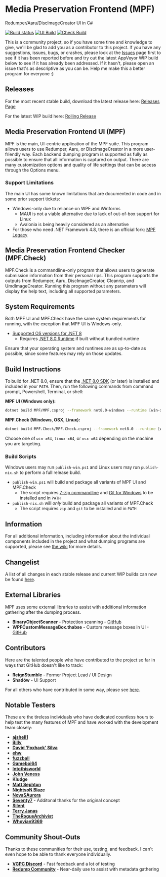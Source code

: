# Media Preservation Frontend (MPF)

Redumper/Aaru/DiscImageCreator UI in C#

[![Build status](https://ci.appveyor.com/api/projects/status/3ldav3v0c373jeqa?svg=true)](https://ci.appveyor.com/project/mnadareski/MPF)
[![UI Build](https://github.com/SabreTools/MPF/actions/workflows/build_ui.yml/badge.svg)](https://github.com/SabreTools/MPF/actions/workflows/build_ui.yml)
[![Check Build](https://github.com/SabreTools/MPF/actions/workflows/build_check.yml/badge.svg)](https://github.com/SabreTools/MPF/actions/workflows/build_check.yml)

This is a community project, so if you have some time and knowledge to give, we'll be glad to add you as a contributor to this project. If you have any suggestions, issues, bugs, or crashes, please look at the [Issues](https://github.com/SabreTools/MPF/issues) page first to see if it has been reported before and try out the latest AppVeyor WIP build below to see if it has already been addressed. If it hasn't, please open an issue that's as descriptive as you can be. Help me make this a better program for everyone :)

## Releases

For the most recent stable build, download the latest release here: [Releases Page](https://github.com/SabreTools/MPF/releases)

For the latest WIP build here: [Rolling Release](https://github.com/SabreTools/MPF/releases/tag/rolling)

## Media Preservation Frontend UI (MPF)

MPF is the main, UI-centric application of the MPF suite. This program allows users to use Redumper, Aaru, or DiscImageCreator in a more user-friendly way. Each backend dumping program is supported as fully as possible to ensure that all information is captured on output. There are many customization options and quality of life settings that can be access through the Options menu.

### Support Limitations

The main UI has some known limitations that are documented in code and in some prior support tickets:

- Windows-only due to reliance on WPF and Winforms
  - MAUI is not a viable alternative due to lack of out-of-box support for Linux
  - Avalonia is being heavily considered as an alternative
- For those who need .NET Framework 4.8, there is an official fork: [MPF Legacy](https://github.com/Deterous/MPF-Legacy)

## Media Preservation Frontend Checker (MPF.Check)

MPF.Check is a commandline-only program that allows users to generate submission information from their personal rips. This program supports the outputs from Redumper, Aaru, DiscImageCreator, Cleanrip, and UmdImageCreator. Running this program without any parameters will display the help text, including all supported parameters.

## System Requirements

Both MPF UI and MPF.Check have the same system requirements for running, with the exception that MPF UI is Windows-only.

- [Supported OS versions for .NET 8](https://github.com/dotnet/core/blob/main/release-notes/8.0/supported-os.md)
  - Requires [.NET 8.0 Runtime](https://dotnet.microsoft.com/en-us/download/dotnet/8.0) if built without bundled runtime

Ensure that your operating system and runtimes are as up-to-date as possible, since some features may rely on those updates.

## Build Instructions

To build for .NET 8.0, ensure that the [.NET 8.0 SDK](https://dotnet.microsoft.com/en-us/download/dotnet/8.0) (or later) is installed and included in your `PATH`. Then, run the following commands from command prompt, Powershell, Terminal, or shell:

**MPF UI (Windows only):**

```bash
dotnet build MPF/MPF.csproj --framework net8.0-windows --runtime [win-x86|win-x64]
```

**MPF.Check (Windows, OSX, Linux):**

```bash
dotnet build MPF.Check/MPF.Check.csproj --framework net8.0 --runtime [win-x86|win-x64|linux-x64|osx-x64]
```

Choose one of `win-x64`, `linux-x64`, or `osx-x64` depending on the machine you are targeting.

### Build Scripts

Windows users may run `publish-win.ps1` and Linux users may run `publish-nix.sh` to perform a full release build.

- `publish-win.ps1` will build and package all variants of MPF UI and MPF.Check
  - The script requires [7-zip commandline](https://www.7-zip.org/download.html) and [Git for Windows](https://git-scm.com/downloads) to be installed and in `PATH`
- `publish-nix.sh` will _only_ build and package all variants of MPF.Check
  - The script requires `zip` and `git` to be installed and in `PATH`

## Information

For all additional information, including information about the individual components included in the project and what dumping programs are supported, please see [the wiki](https://github.com/SabreTools/MPF/wiki) for more details.

## Changelist

A list of all changes in each stable release and current WIP builds can now be found [here](https://github.com/SabreTools/MPF/blob/master/CHANGELIST.md).

## External Libraries

MPF uses some external libraries to assist with additional information gathering after the dumping process.

- **BinaryObjectScanner** - Protection scanning - [GitHub](https://github.com/SabreTools/BinaryObjectScanner)
- **WPFCustomMessageBox.thabse** - Custom message boxes in UI - [GitHub](https://github.com/thabse/WPFCustomMessageBox)

## Contributors

Here are the talented people who have contributed to the project so far in ways that GitHub doesn't like to track:

- **ReignStumble** - Former Project Lead / UI Design
- **Shadów** - UI Support

For all others who have contributed in some way, please see [here](https://github.com/SabreTools/MPF/graphs/contributors).

## Notable Testers

These are the tireless individuals who have dedicated countless hours to help test the many features of MPF and have worked with the development team closely:

- [**ajshell1**](https://github.com/ajshell1)
- [**Billy**](https://github.com/InternalLoss)
- [**David 'Foxhack' Silva**](https://github.com/FoxhackDN)
- [**ehw**](https://github.com/ehw)
- [**fuzzball**](https://github.com/fuzz6001)
- [**Gameboi64**](https://github.com/gameboi64)
- [**Intothisworld**](https://github.com/Intothisworld)
- [**John Veness**](https://github.com/JohnVeness)
- **Kludge**
- [**Matt Sephton**](https://github.com/gingerbeardman)
- [**NightsoN Blaze**](https://github.com/nightson)
- [**NovaSAurora**](https://github.com/NovaSAurora)
- [**Seventy7**](https://github.com/7Seventy7) - Additonal thanks for the original concept
- [**Silent**](https://github.com/CookiePLMonster)
- [**Terry Janas**](https://github.com/tjanas)
- [**TheRogueArchivist**](https://github.com/TheRogueArchivist)
- [**Whovian9369**](https://github.com/Whovian9369)

## Community Shout-Outs

Thanks to these communities for their use, testing, and feedback. I can't even hope to be able to thank everyone individually.

- [**VGPC Discord**](https://discord.gg/AHTfxQV) - Fast feedback and a lot of testing
- [**Redump Community**](http://redump.org/) - Near-daily use to assist with metadata gathering
